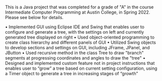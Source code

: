 This is a Java project that was completed for a grade of "A" in the course Intermediate Computer Programming at Austin College, in Spring 2022.
Please see below for details.

•	Implemented GUI using Eclipse IDE and Swing that enables user to configure and generate a tree, with the settings on left and currently generated tree displayed on right
•	Used object-oriented programming to create class hierarchy and different panels of GUI
•	Utilized Swing objects to develop sections and settings on GUI, including JFrame, JPanel, and JButton
•	Used recursive method in the class Tree to draw "branch" segments at progressing coordinates and angles to draw the "tree"
•	Designed and implemented custom feature not in project instructions that enables user to “grow” a tree based on current setting configuration, using a Timer object to generate a tree in increasing stages of “growth”
